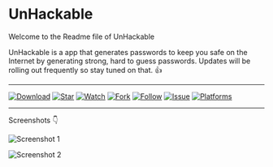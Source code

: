 # UnHackable

Welcome to the Readme file of UnHackable

UnHackable is a app that generates passwords to keep you safe on the Internet by generating strong, hard to guess passwords.
Updates will be rolling out frequently so stay tuned on that. :+1:
***
<a href="https://github.com/play4Tutorials/UnHackable/archive/master.zip"><img src="https://img.shields.io/badge/UnHackable-Download-blue" alt="Download"></a>
<a href="https://github.com/play4Tutorials/UnHackable"><img src="https://img.shields.io/badge/UnHackable-Star-blueviolet" alt="Star"></a>
<a href="https://github.com/play4Tutorials/UnHackable/subscription"><img src="https://img.shields.io/badge/UnHackable-Watch-critical" alt="Watch"></a>
<a href="https://github.com/play4Tutorials/UnHackable/fork"><img src="https://img.shields.io/badge/UnHackable-Fork-red" alt="Fork"></a>
<a href="https://github.com/play4Tutorials"><img src="https://img.shields.io/badge/UnHackable-Follow-important" alt="Follow"></a>
<a href="https://github.com/play4Tutorials/UnHackable/issues"><img src="https://img.shields.io/badge/UnHackable-Issue-critical" alt="Issue"></a>
<a href="https://github.com/play4Tutorials/UnHackable"><img src="https://img.shields.io/badge/Platforms-Windows-blue" alt="Platforms"></a>
***
Screenshots :point_down:

![Screenshot 1](https://cdn.discordapp.com/attachments/765166281334325300/767696254749769728/1.jpg)

![Screenshot 2](https://cdn.discordapp.com/attachments/765166281334325300/767696262144983050/2.jpg)
